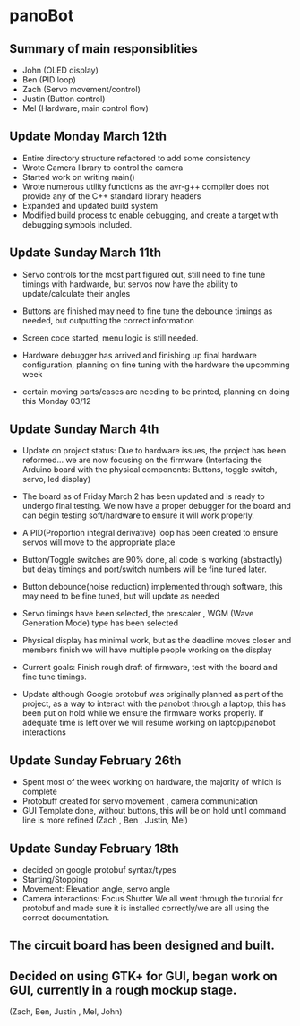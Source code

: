 # panoBot

## Summary of main responsiblities
- John (OLED display)
- Ben (PID loop)
- Zach (Servo movement/control)
- Justin (Button control)
- Mel (Hardware, main control flow)

## Update Monday March 12th
- Entire directory structure refactored to add some consistency
- Wrote Camera library to control the camera
- Started work on writing main()
- Wrote numerous utility functions as the avr-g++ compiler does not provide any of the C++ standard library headers
- Expanded and updated build system
- Modified build process to enable debugging, and create a target with debugging symbols included.  



## Update Sunday March 11th
- Servo controls for the most part figured out, still need to fine tune timings with hardwarde, but servos now have the ability to update/calculate their angles

- Buttons are finished may need to fine tune the debounce timings as needed, but outputting the correct information

- Screen code started, menu logic is still needed.

- Hardware debugger has arrived and finishing up final hardware configuration, planning on fine tuning with the hardware the upcomming week

- certain moving parts/cases are needing to be printed, planning on doing this Monday 03/12

## Update Sunday March 4th
- Update on project status: Due to hardware issues, the project has been reformed... we are now focusing on the firmware (Interfacing the Arduino board with the physical components: Buttons, toggle switch, servo, led display)

- The board as of Friday March 2 has been updated and is ready to undergo final testing. We now have a proper debugger for the board and can begin testing soft/hardware to ensure it will work properly.

- A PID(Proportion integral derivative) loop has been created to ensure servos will move to the appropriate place

- Button/Toggle switches are 90% done, all code is working (abstractly) but delay timings and port/switch numbers will be fine tuned later.

- Button debounce(noise reduction) implemented through software, this may need to be fine tuned, but will update as needed

- Servo timings have been selected, the prescaler , WGM (Wave Generation Mode) type has been selected 

- Physical display has minimal work, but as the deadline moves closer and members finish we will have multiple people working on the display

- Current goals: Finish rough draft of firmware, test with the board and fine tune timings. 

- Update although Google protobuf was originally planned as part of the project, as a way to interact with the panobot through a laptop, this has been put on hold while we ensure the firmware works properly. If adequate time is left over we will resume working on laptop/panobot interactions

## Update Sunday February 26th

- Spent most of the week working on hardware, the majority of which is complete
- Protobuff created for servo movement , camera communication
- GUI Template done, without buttons, this will be on hold until command line is more refined
(Zach , Ben , Justin, Mel)

## Update Sunday February 18th

- decided on google protobuf syntax/types
- Starting/Stopping 
- Movement:
	Elevation angle, servo angle
- Camera interactions:
	Focus
	Shutter
We all went through the tutorial for protobuf and made sure it is installed correctly/we are all using the correct documentation.

## The circuit board has been designed and built.

## Decided on using GTK+ for GUI, began work on GUI, currently in a rough mockup stage.
(Zach, Ben, Justin , Mel, John)